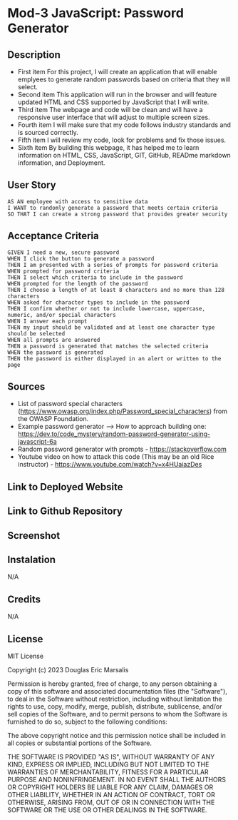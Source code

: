 # Mod-3 JavaScript: Password Generator

## Description 

- First item For this project, I will create an application that will enable emplyees to generate random passwords based on criteria that they will select.
- Second item This application will run in the browser and will feature updated HTML and CSS supported by JavaScript that I will write.
- Third item The webpage and code will be clean and will have a responsive user interface that will adjust to multiple screen sizes.
- Fourth item I will make sure that my code follows industry standards and is sourced correctly.
- Fifth item I will review my code, look for problems and fix those issues.
- Sixth item By building this webpage, it has helped me to learn information on HTML, CSS, JavaScript, GIT, GitHub, READme markdown information, and Deployment.

## User Story

```
AS AN employee with access to sensitive data
I WANT to randomly generate a password that meets certain criteria
SO THAT I can create a strong password that provides greater security
```

## Acceptance Criteria

```
GIVEN I need a new, secure password
WHEN I click the button to generate a password
THEN I am presented with a series of prompts for password criteria
WHEN prompted for password criteria
THEN I select which criteria to include in the password
WHEN prompted for the length of the password
THEN I choose a length of at least 8 characters and no more than 128 characters
WHEN asked for character types to include in the password
THEN I confirm whether or not to include lowercase, uppercase, numeric, and/or special characters
WHEN I answer each prompt
THEN my input should be validated and at least one character type should be selected
WHEN all prompts are answered
THEN a password is generated that matches the selected criteria
WHEN the password is generated
THEN the password is either displayed in an alert or written to the page
```

## Sources

- List of password special characters (https://www.owasp.org/index.php/Password_special_characters) from the OWASP Foundation.
- Example password generator --> How to approach building one: https://dev.to/code_mystery/random-password-generator-using-javascript-6a 
- Random password generator with prompts - https://stackoverflow.com 
- Youtube video on how to attack this code (This may be an old Rice instructor) - https://www.youtube.com/watch?v=x4HUaiazDes 

## Link to Deployed Website 

## Link to Github Repository

## Screenshot


## Instalation 

N/A

## Credits

N/A

## License

MIT License

Copyright (c) 2023 Douglas Eric Marsalis

Permission is hereby granted, free of charge, to any person obtaining a copy of this software and associated documentation files (the "Software"), to deal in the Software without restriction, including without limitation the rights to use, copy, modify, merge, publish, distribute, sublicense, and/or sell copies of the Software, and to permit persons to whom the Software is furnished to do so, subject to the following conditions:

The above copyright notice and this permission notice shall be included in all copies or substantial portions of the Software.

THE SOFTWARE IS PROVIDED "AS IS", WITHOUT WARRANTY OF ANY KIND, EXPRESS OR IMPLIED, INCLUDING BUT NOT LIMITED TO THE WARRANTIES OF MERCHANTABILITY, FITNESS FOR A PARTICULAR PURPOSE AND NONINFRINGEMENT. IN NO EVENT SHALL THE AUTHORS OR COPYRIGHT HOLDERS BE LIABLE FOR ANY CLAIM, DAMAGES OR OTHER LIABILITY, WHETHER IN AN ACTION OF CONTRACT, TORT OR OTHERWISE, ARISING FROM, OUT OF OR IN CONNECTION WITH THE SOFTWARE OR THE USE OR OTHER DEALINGS IN THE SOFTWARE.
